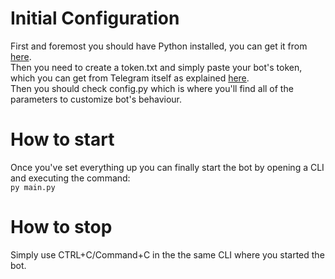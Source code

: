 # Initial Configuration
First and foremost you should have Python installed, you can get it from [here](https://www.python.org/downloads/).<br>
Then you need to create a token.txt and simply paste your bot's token, which you can get from Telegram itself as explained [here](https://core.telegram.org/bots#6-botfather).<br>
Then you should check config.py which is where you'll find all of the parameters to customize bot's behaviour.<br>
# How to start
Once you've set everything up you can finally start the bot by opening a CLI and executing the command:<br>
`py main.py`
# How to stop
Simply use CTRL+C/Command+C in the the same CLI where you started the bot.
